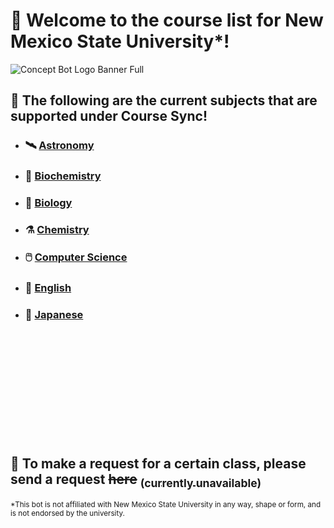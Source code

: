 # 🎉 Welcome to the course list for New Mexico State University*!
![Concept Bot Logo Banner Full](https://user-images.githubusercontent.com/90274287/142587985-b19b2ee4-2621-44f4-91b6-edc7b1e90af8.png)


## 🔀 The following are the current subjects that are supported under **Course Sync**!

- ### 🛰️ [Astronomy](./ASTR.md)

- ### 🧫 [Biochemistry](./BCHE.md)

- ### 🧬 [Biology](./BIOL.md)

- ### ⚗️ [Chemistry](./CHEM.md)

- ### 🖱️ [Computer Science](./CS.md)

- ### 📔 [English](./ENGL.md)

- ### 🗾 [Japanese](./JPNS.md)

<br><br><br><br><br><br><br><br><br><br>

🌱 To make a request for a certain class, please send a request <s>here</s> [<sub>(currently unavailable)</sub>]()
---

<sub>*This bot is not affiliated with New Mexico State University in any way, shape or form, and is not endorsed by the university.</sub>
